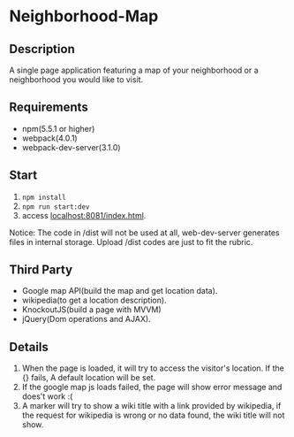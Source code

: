 # Neighborhood-Map
## Description
A single page application featuring a map of your neighborhood or a neighborhood you would like to visit.
## Requirements
- npm(5.5.1 or higher)
- webpack(4.0.1)
- webpack-dev-server(3.1.0)
## Start
1. `npm install`
2. `npm run start:dev`
3. access [localhost:8081/index.html](localhost:8081/index.html).

Notice: The code in /dist will not be used at all, web-dev-server generates files in internal storage. Upload /dist codes are just to fit the rubric.
## Third Party
- Google map API(build the map and get location data).
- wikipedia(to get a location description).
- KnockoutJS(build a page with MVVM)
- jQuery(Dom operations and AJAX).
## Details
1. When the page is loaded, it will try to access the visitor's location. If the {} fails, A default location will be set.
2. If the google map js loads failed, the page will show error message and does't work :( 
3. A marker will try to show a wiki title with a link provided by wikipedia, if the request for wikipedia is wrong or no data found, the wiki title will not show.
